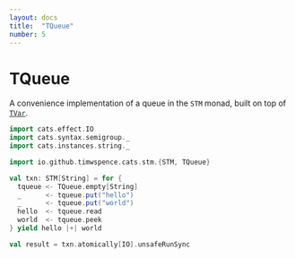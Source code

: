 ```yaml
---
layout: docs
title:  "TQueue"
number: 5
---
```


# TQueue

A convenience implementation of a queue in the `STM` monad, built on top of
[`TVar`](tvar.html).

```scala mdoc
import cats.effect.IO
import cats.syntax.semigroup._
import cats.instances.string._

import io.github.timwspence.cats.stm.{STM, TQueue}

val txn: STM[String] = for {
  tqueue <- TQueue.empty[String]
  _      <- tqueue.put("hello")
  _      <- tqueue.put("world")
  hello  <- tqueue.read
  world  <- tqueue.peek
} yield hello |+| world

val result = txn.atomically[IO].unsafeRunSync
```
